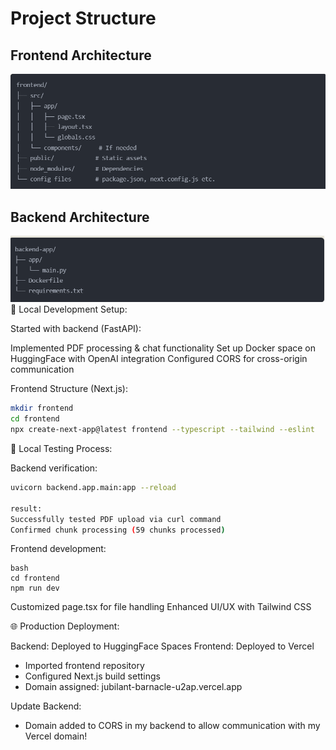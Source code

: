 
# Project Structure

## Frontend Architecture
![Frontend Structure](frontend-app-structure.png)

## Backend Architecture 
![Backend Structure](backend-app-structure.png)
🔧 Local Development Setup:

Started with backend (FastAPI):

Implemented PDF processing & chat functionality
Set up Docker space on HuggingFace with OpenAI integration
Configured CORS for cross-origin communication


Frontend Structure (Next.js):
```bash
mkdir frontend
cd frontend
npx create-next-app@latest frontend --typescript --tailwind --eslint
```


🧪 Local Testing Process:

Backend verification:

```bash
uvicorn backend.app.main:app --reload

result:
Successfully tested PDF upload via curl command
Confirmed chunk processing (59 chunks processed)
```

Frontend development:

```
bash
cd frontend
npm run dev
```

Customized page.tsx for file handling
Enhanced UI/UX with Tailwind CSS



🌐 Production Deployment:

Backend: Deployed to HuggingFace Spaces
Frontend: Deployed to Vercel

- Imported frontend repository
- Configured Next.js build settings
- Domain assigned: jubilant-barnacle-u2ap.vercel.app

Update Backend: 
- Domain added to CORS in my backend to allow communication with my Vercel domain!
